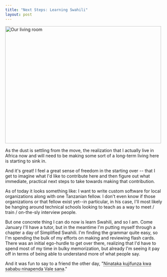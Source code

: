```yaml
---
title: "Next Steps: Learning Swahili"
layout: post
---
```

<a href="http://www.flickr.com/photos/mtodd/314819386/"><img src="http://static.flickr.com/101/314819386_ad59758fc4.jpg" width="500" height="375" alt="Our living room" /></a>

As the dust is settling from the move, the realization that I actually live in Africa now and will need to be making some sort of a long-term living here is starting to sink in.

And it's great! I feel a great sense of freedom in the starting over -- that I get to imagine what I'd like to contribute here and then figure out what immediate, practical next steps to take towards making that contribution.

As of today it looks something like: I want to write custom software for local organizations along with one Tanzanian fellow. I don't even know if those organizations or that fellow exist yet--in particular, in his case, I'll most likely be hanging around technical schools looking to teach as a way to meet / train / on-the-sly interview people.

But one concrete thing I can do now is learn Swahili, and so I am. Come January I'll have a tutor, but in the meantime I'm putting myself through a chapter a day of Simplified Swahili. I'm finding the grammar quite easy, so I'm spending the bulk of my efforts on making and reviewing flash cards. There was an initial ego-hurdle to get over there, realizing that I'd have to spend most of my time in bulky memorization, but already I'm seeing it pay off in terms of being able to understand more of what people say.

And it was fun to say to a friend the other day, "<span title="I want to learn because I love Valerie a whole lot." style="border-bottom: 1px dotted black">Ninataka kujifunza kwa sababu ninapenda Vale sana</span>."

